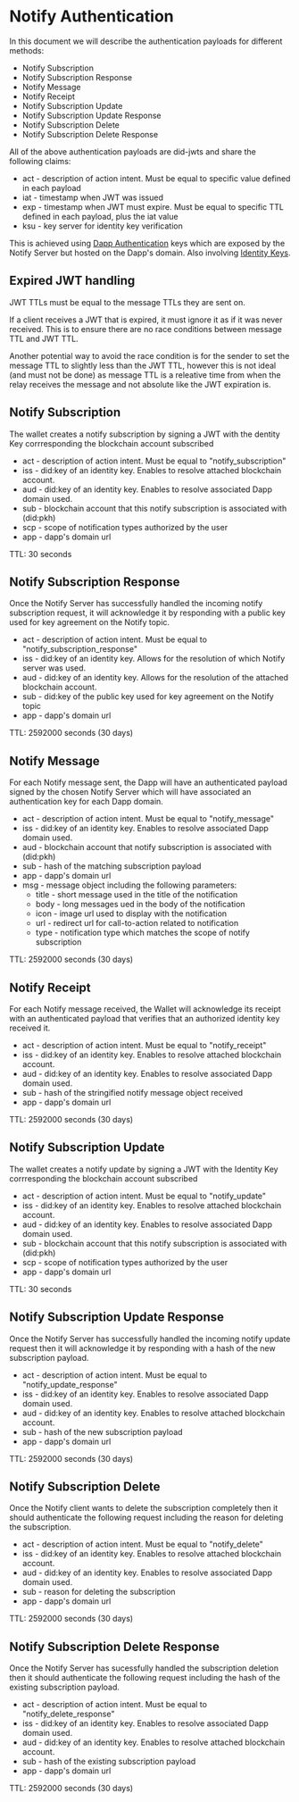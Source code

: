 # Notify Authentication

In this document we will describe the authentication payloads for different methods:

- Notify Subscription
- Notify Subscription Response
- Notify Message
- Notify Receipt
- Notify Subscription Update
- Notify Subscription Update Response
- Notify Subscription Delete
- Notify Subscription Delete Response

All of the above authentication payloads are did-jwts and share the following claims:

- act - description of action intent. Must be equal to specific value defined in each payload
- iat - timestamp when JWT was issued
- exp - timestamp when JWT must expire. Must be equal to specific TTL defined in each payload, plus the iat value
- ksu - key server for identity key verification

This is achieved using [Dapp Authentication](./dapp-authentication.md) keys which are exposed by the Notify Server but hosted on the Dapp's domain. Also involving [Identity Keys](../../servers/keys/identity-keys).

## Expired JWT handling

JWT TTLs must be equal to the message TTLs they are sent on.

If a client receives a JWT that is expired, it must ignore it as if it was never received. This is to ensure there are no race conditions between message TTL and JWT TTL.

Another potential way to avoid the race condition is for the sender to set the message TTL to slightly less than the JWT TTL, however this is not ideal (and must not be done) as message TTL is a releative time from when the relay receives the message and not absolute like the JWT expiration is.

## Notify Subscription

The wallet creates a notify subscription by signing a JWT with the dentity Key corrresponding the blockchain account subscribed

- act - description of action intent. Must be equal to "notify_subscription"
- iss - did:key of an identity key. Enables to resolve attached blockchain account.
- aud - did:key of an identity key. Enables to resolve associated Dapp domain used.
- sub - blockchain account that this notify subscription is associated with (did:pkh)
- scp - scope of notification types authorized by the user
- app - dapp's domain url

TTL: 30 seconds

## Notify Subscription Response

Once the Notify Server has successfully handled the incoming notify subscription request, it will acknowledge it by responding with a public key used for key agreement on the Notify topic.

- act - description of action intent. Must be equal to "notify_subscription_response"
- iss - did:key of an identity key. Allows for the resolution of which Notify server was used.
- aud - did:key of an identity key. Allows for the resolution of the attached blockchain account.
- sub - did:key of the public key used for key agreement on the Notify topic 
- app - dapp's domain url

TTL: 2592000 seconds (30 days)

## Notify Message

For each Notify message sent, the Dapp will have an authenticated payload signed by the chosen Notify Server which will have associated an authentication key for each Dapp domain.

- act - description of action intent. Must be equal to "notify_message"
- iss - did:key of an identity key. Enables to resolve associated Dapp domain used.
- aud - blockchain account that notify subscription is associated with (did:pkh)
- sub - hash of the matching subscription payload
- app - dapp's domain url
- msg - message object including the following parameters:
    - title - short message used in the title of the notification
    - body - long messages ued in the body of the notification
    - icon - image url used to display with the notification
    - url -  redirect url for call-to-action related to notification
    - type - notification type which matches the scope of notify subscription

TTL: 2592000 seconds (30 days)

## Notify Receipt

For each Notify message received, the Wallet will acknowledge its receipt with an authenticated payload that verifies that an authorized identity key received it.

- act - description of action intent. Must be equal to "notify_receipt"
- iss - did:key of an identity key. Enables to resolve attached blockchain account.
- aud - did:key of an identity key. Enables to resolve associated Dapp domain used.
- sub - hash of the stringified notify message object received
- app - dapp's domain url

TTL: 2592000 seconds (30 days)

## Notify Subscription Update

The wallet creates a notify update by signing a JWT with the Identity Key corrresponding the blockchain account subscribed

- act - description of action intent. Must be equal to "notify_update"
- iss - did:key of an identity key. Enables to resolve attached blockchain account.
- aud - did:key of an identity key. Enables to resolve associated Dapp domain used.
- sub - blockchain account that this notify subscription is associated with (did:pkh)
- scp - scope of notification types authorized by the user
- app - dapp's domain url

TTL: 30 seconds

## Notify Subscription Update Response

Once the Notify Server has successfully handled the incoming notify update request then it will acknowledge it by responding with a hash of the new subscription payload.

- act - description of action intent. Must be equal to "notify_update_response"
- iss - did:key of an identity key. Enables to resolve associated Dapp domain used.
- aud - did:key of an identity key. Enables to resolve attached blockchain account.
- sub - hash of the new subscription payload
- app - dapp's domain url

TTL: 2592000 seconds (30 days)

## Notify Subscription Delete

Once the Notify client wants to delete the subscription completely then it should authenticate the following request including the reason for deleting the subscription.

- act - description of action intent. Must be equal to "notify_delete"
- iss - did:key of an identity key. Enables to resolve attached blockchain account.
- aud - did:key of an identity key. Enables to resolve associated Dapp domain used.
- sub - reason for deleting the subscription
- app - dapp's domain url

TTL: 2592000 seconds (30 days)

## Notify Subscription Delete Response

Once the Notify Server has sucessfully handled the subscription deletion then it should authenticate the following request including the hash of the existing subscription payload.

- act - description of action intent. Must be equal to "notify_delete_response"
- iss - did:key of an identity key. Enables to resolve associated Dapp domain used.
- aud - did:key of an identity key. Enables to resolve attached blockchain account.
- sub - hash of the existing subscription payload
- app - dapp's domain url

TTL: 2592000 seconds (30 days)
